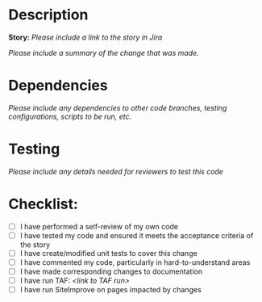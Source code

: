 # Description
**Story:** _Please include a link to the story in Jira_

_Please include a summary of the change that was made._



# Dependencies
_Please include any dependencies to other code branches, testing configurations, scripts to be run, etc._

# Testing
_Please include any details needed for reviewers to test this code_


# Checklist:

- [ ] I have performed a self-review of my own code
- [ ] I have tested my code and ensured it meets the acceptance criteria of the story
- [ ] I have create/modified unit tests to cover this change
- [ ] I have commented my code, particularly in hard-to-understand areas
- [ ] I have made corresponding changes to documentation
- [ ] I have run TAF: _\<link to TAF run>_
- [ ] I have run SiteImprove on pages impacted by changes 
